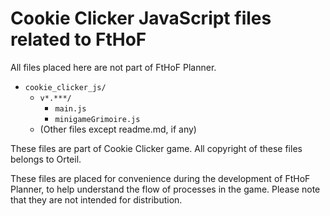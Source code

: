 # Cookie Clicker JavaScript files related to FtHoF
All files placed here are not part of FtHoF Planner.

- `cookie_clicker_js/`
	- `v*.***/`
		- `main.js`
		- `minigameGrimoire.js`
	- (Other files except readme.md, if any)

These files are part of Cookie Clicker game.
All copyright of these files belongs to Orteil.

These files are placed for convenience during the development of FtHoF Planner, to help understand the flow of processes in the game.
Please note that they are not intended for distribution.
